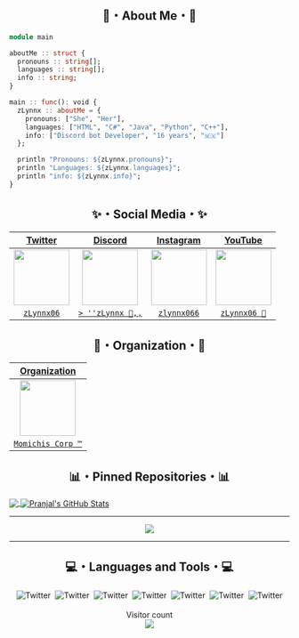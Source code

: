 <h2 align="center">🔻・About Me・🔻</h2>

```julia
module main

aboutMe :: struct {
  pronouns :: string[];
  languages :: string[];
  info :: string;
}

main :: func(): void {
  zLynnx :: aboutMe = {
    pronouns: ["She", "Her"],
    languages: ["HTML", "C#", "Java", "Python", "C++"],
    info: ["Discord bot Developer", "16 years", "🇲🇽"]
  };

  println "Pronouns: ${zLynnx.pronouns}";
  println "Languages: ${zLynnx.languages}";
  println "info: ${zLynnx.info}";
}
```
<h2 align="center">✨・Social Media・✨</h2>

| <a href="https://twitter.com/home?lang=es" target="_blank">**Twitter**</a> | <a href="https://discord.com" target="_blank">**Discord**</a> | <a href="https://www.instagram.com/?hl=es-la" target="_blank">**Instagram**</a> | <a href="https://www.youtube.com" target="_blank">**YouTube**</a> | 
| :---: | :---: | :---: | :---: |
<img align='center' src='https://cdn.discordapp.com/attachments/888297289330864148/889305912588771398/888315951173488640.png' width="100px"  height='100px'> | <img align='center' width="100px" src='https://cdn.discordapp.com/attachments/888297289330864148/889306057715888178/888317007383105566.png' height='100px'>  | <img align='center' src='https://cdn.discordapp.com/attachments/888297289330864148/889306321080426526/888316188529143818.png' width="100px" height='100px'> | <img align='center' src='https://cdn.discordapp.com/attachments/888297289330864148/889306228650565682/888316090126577684.png' width="100px" height='100px'> |
| <a href="https://twitter.com/zLynnx06" target="_blank">`zLynnx06`</a> | <a href="https://discord.com/users/827578468979441734" target="_blank">`> ''zLynnx 🥀,,`</a> | <a href="https://www.instagram.com/zlynnx066/?hl=es-la" target="_blank">`zlynnx066`</a> | </a> <a href="https://www.youtube.com/channel/UCBCfP4bXAKud-7T9sW_GnvA" target="_blank">`zLynnx06 🥀`</a> |  <a href="https://twitter.com/zLynnx06" target="_blank">`zLynnx06`</a> | <a href="https://discord.com/users/827578468979441734" target="_blank">`> ''zLynnx 🥀,,`</a> | 
  
<h2 align="center">🏢・Organization・🏢</h2>

| <a href="https://discord.com" target="_blank">**Organization**</a> |
| :---: |
<img align='center' width="100px" src='https://media.discordapp.net/stickers/867083351755587615.png?size=160' height='100px'>  |
| <a href="https://discord.gg/JJumUWjQKx" target="_blank">`Momichis Corp ™`</a> |

<h2 align="center">📊・Pinned Repositories・📊</h2>

<a href="https://github.com/zLynnx06">
  <img align="center" src="https://github-readme-stats.vercel.app/api/top-langs/?username=zLynnx06&theme=radical&hide=glsl" />
</a>
<a href="https://github.com/zLynnx066/zLynnx06">
  <img align="center" src="https://github-readme-stats.vercel.app/api?username=zLynnx06&show_icons=true&line_height=27&count_private=true&&theme=radical" alt="Pranjal's GitHub Stats" />
</a>

<hr/>
<p align="center">
    <a href="https://github.com/zLynnx06/">
        <img src="https://github-readme-streak-stats.herokuapp.com?user=zLynnx06&hide_border=true&background=0D1117&currStreakLabel=FFFFFF&sideLabels=FFFFFF&currStreakNum=FFFFFF&dates=FFFFFF&sideNums=FFFFFF&fire=f04848&ring=f04848&stroke=FFFFFFFF)](https://git.io/streak-stats" />
  </a> 
  
*****************
 
<h2 align="center">💻・Languages and Tools・💻</h2>

<p align="center">
 <img src="https://cdn.discordapp.com/attachments/842575339111972905/896558560417308702/html.png" alt="Twitter" style="vertical-align:top; margin:4px"><img src="https://cdn.discordapp.com/attachments/842575339111972905/896558579815952404/csharp.png"alt="Twitter" style="vertical-align:top; margin:4px"><img src="https://cdn.discordapp.com/attachments/842575339111972905/896558603895439410/js.png" alt="Twitter" style="vertical-align:top; margin:4px"><img src="https://cdn.discordapp.com/attachments/842575339111972905/896558620760739940/python.png" alt="Twitter" style="vertical-align:top; margin:4px"><img src="https://cdn.discordapp.com/attachments/842575339111972905/896558649449799690/visualstudio_code.png" alt="Twitter" style="vertical-align:top; margin:4px"><img src="https://cdn.discordapp.com/attachments/842575339111972905/896558757931261962/npm.png" alt="Twitter" style="vertical-align:top; margin:4px"><img src="https://cdn.discordapp.com/attachments/842575339111972905/896558685512429608/bash.png" alt="Twitter" style="vertical-align:top; margin:4px">

<p align="center"> 
  Visitor count<br>
  <img src="https://profile-counter.glitch.me/zLynnx06/count.svg" />
</p>
